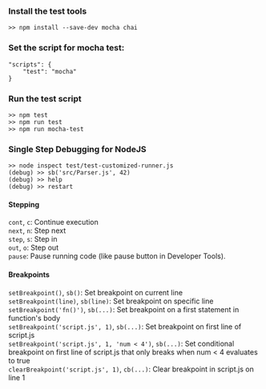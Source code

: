 ### Install the test tools
```
>> npm install --save-dev mocha chai
```

### Set the script for mocha test:
```
"scripts": {
    "test": "mocha"
}
```

### Run the test script
```
>> npm test
>> npm run test
>> npm run mocha-test
```

### Single Step Debugging for NodeJS
```
>> node inspect test/test-customized-runner.js
(debug) >> sb('src/Parser.js', 42) 
(debug) >> help
(debug) >> restart
```

#### Stepping
`cont`, `c`: Continue execution  
`next`, `n`: Step next  
`step`, `s`: Step in  
`out`, `o`: Step out  
`pause`: Pause running code (like pause button in Developer Tools).   

#### Breakpoints
`setBreakpoint()`, `sb()`: Set breakpoint on current line  
`setBreakpoint(line)`, `sb(line)`: Set breakpoint on specific line  
`setBreakpoint('fn()')`, `sb(...)`: Set breakpoint on a first statement in function's body  
`setBreakpoint('script.js', 1)`, `sb(...)`: Set breakpoint on first line of script.js  
`setBreakpoint('script.js', 1, 'num < 4')`, `sb(...)`: Set conditional breakpoint on first line of script.js that only breaks when num < 4 evaluates to true  
`clearBreakpoint('script.js', 1)`, `cb(...)`: Clear breakpoint in script.js on line 1  
